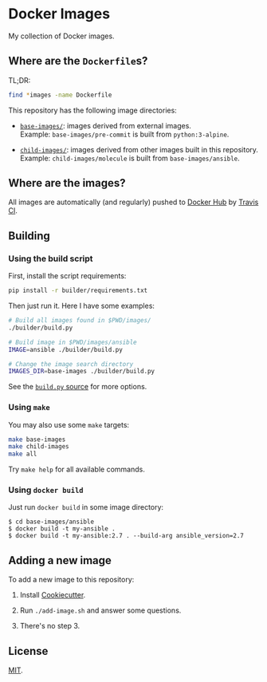 # Docker Images

My collection of Docker images.

## Where are the `Dockerfile`s?

TL;DR:

```sh
find *images -name Dockerfile
```

This repository has the following image directories:

- [`base-images/`](base-images/): images derived from external images.  
  Example: `base-images/pre-commit` is built from `python:3-alpine`.

- [`child-images/`](child-images/): images derived from other images built in this repository.  
  Example: `child-images/molecule` is built from `base-images/ansible`.

## Where are the images?

All images are automatically (and regularly) pushed to [Docker Hub](https://hub.docker.com/u/flaudisio)
by [Travis CI](https://travis-ci.com/flaudisio/docker-images/builds).

## Building

### Using the build script

First, install the script requirements:

```sh
pip install -r builder/requirements.txt
```

Then just run it. Here I have some examples:

```sh
# Build all images found in $PWD/images/
./builder/build.py

# Build image in $PWD/images/ansible
IMAGE=ansible ./builder/build.py

# Change the image search directory
IMAGES_DIR=base-images ./builder/build.py
```

See the [`build.py` source](builder/build.py) for more options.

### Using `make`

You may also use some `make` targets:

```sh
make base-images
make child-images
make all
```

Try `make help` for all available commands.

### Using `docker build`

Just run `docker build` in some image directory:

```console
$ cd base-images/ansible
$ docker build -t my-ansible .
$ docker build -t my-ansible:2.7 . --build-arg ansible_version=2.7
```

## Adding a new image

To add a new image to this repository:

1. Install [Cookiecutter](https://cookiecutter.readthedocs.io/).

2. Run `./add-image.sh` and answer some questions.

3. There's no step 3.

## License

[MIT](LICENSE).
